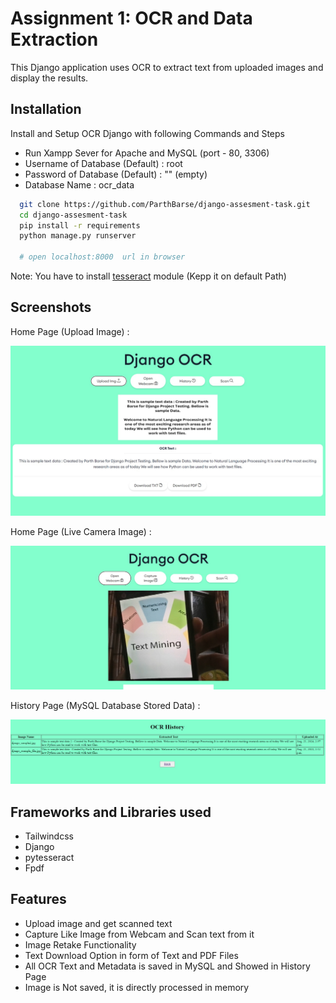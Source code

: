 
# Assignment 1: OCR and Data Extraction

This Django application uses OCR to extract text from uploaded images and 
display the results.



## Installation

Install and Setup OCR Django with following Commands and Steps

- Run Xampp Sever for Apache and MySQL (port - 80, 3306)
- Username of Database (Default) : root
- Password of Database (Default) : "" (empty)
- Database Name : ocr_data

```bash
  git clone https://github.com/ParthBarse/django-assesment-task.git
  cd django-assesment-task
  pip install -r requirements
  python manage.py runserver 
  
  # open localhost:8000  url in browser 
```
Note: You have to install [tesseract](https://github.com/UB-Mannheim/tesseract/wiki) module (Kepp it on default Path)
## Screenshots

Home Page (Upload Image) :

![App Screenshot](https://raw.githubusercontent.com/ParthBarse/django-assesment-task/main/screenshots/ocr-demo-1.jpeg)


Home Page (Live Camera Image) :

![App Screenshot](https://raw.githubusercontent.com/ParthBarse/django-assesment-task/main/screenshots/ocr-demo-2.jpeg)

History Page (MySQL Database Stored Data) :

![App Screenshot](https://raw.githubusercontent.com/ParthBarse/django-assesment-task/main/screenshots/ocr-demo-3.jpeg)
## Frameworks and Libraries used
- Tailwindcss
- Django
- pytesseract
- Fpdf

## Features
- Upload image and get scanned text 
- Capture Like Image from Webcam and Scan text from it 
- Image Retake Functionality
- Text Download Option in form of Text and PDF Files     
- All OCR Text and Metadata is saved in MySQL and Showed in History Page
- Image is Not saved, it is directly processed in memory

